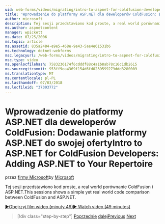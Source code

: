 ```yaml
---
uid: web-forms/videos/migrating/intro-to-aspnet-for-coldfusion-developers-adding-aspnet-to-your-repertoire
title: 'Wprowadzenie do platformy ASP.NET dla deweloperów ColdFusion: Dodawanie platformy ASP.NET do swojej oferty | Dokumentacja firmy Microsoft'
author: microsoft
description: Tej sesji przedstawiono kod proste, a real world porównanie ColdFusion i ASP.NET.
ms.author: aspnetcontent
manager: wpickett
ms.date: 07/25/2006
ms.topic: article
ms.assetid: 835a2484-e9e5-468e-9e43-5ae4e61531b6
ms.technology: dotnet-webforms
msc.legacyurl: /web-forms/videos/migrating/intro-to-aspnet-for-coldfusion-developers-adding-aspnet-to-your-repertoire
msc.type: video
ms.openlocfilehash: 7583236174f6cdddf88c4a1b8ab78c16c1db2615
ms.sourcegitcommit: 953ff9ea4369f154d6fd0239599279ddd3280009
ms.translationtype: MT
ms.contentlocale: pl-PL
ms.lasthandoff: 07/03/2018
ms.locfileid: "37393772"
---
```

<a name="intro-to-aspnet-for-coldfusion-developers-adding-aspnet-to-your-repertoire"></a><span data-ttu-id="4b9e9-103">Wprowadzenie do platformy ASP.NET dla deweloperów ColdFusion: Dodawanie platformy ASP.NET do swojej oferty</span><span class="sxs-lookup"><span data-stu-id="4b9e9-103">Intro to ASP.NET for ColdFusion Developers: Adding ASP.NET to Your Repertoire</span></span>
====================
<span data-ttu-id="4b9e9-104">przez [firmy Microsoft](https://github.com/microsoft)</span><span class="sxs-lookup"><span data-stu-id="4b9e9-104">by [Microsoft](https://github.com/microsoft)</span></span>

<span data-ttu-id="4b9e9-105">Tej sesji przedstawiono kod proste, a real world porównanie ColdFusion i ASP.NET.</span><span class="sxs-lookup"><span data-stu-id="4b9e9-105">This sessions shows a simple yet real world code comparison between ColdFusion and ASP.NET.</span></span>

[<span data-ttu-id="4b9e9-106">&#9654;Obejrzyj film wideo (minuty 49)</span><span class="sxs-lookup"><span data-stu-id="4b9e9-106">&#9654; Watch video (49 minutes)</span></span>](https://channel9.msdn.com/Blogs/ASP-NET-Site-Videos/intro-to-aspnet-for-coldfusion-developers-adding-aspnet-to-your-repertoire)

> [!div class="step-by-step"]
> <span data-ttu-id="4b9e9-107">[Poprzednie](intro-to-aspnet-for-jsp-developers-building-applications.md)
> [dalej](introduction-to-aspnet-for-coldfusion-developers-building-an-aspnet-application.md)</span><span class="sxs-lookup"><span data-stu-id="4b9e9-107">[Previous](intro-to-aspnet-for-jsp-developers-building-applications.md)
[Next](introduction-to-aspnet-for-coldfusion-developers-building-an-aspnet-application.md)</span></span>
